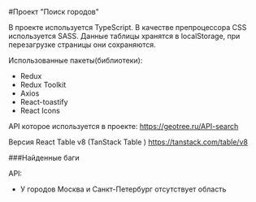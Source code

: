 #Проект "Поиск городов"

В проекте используется TypeScript.
В качестве препроцессора CSS используется SASS.
Данные таблицы хранятся в localStorage, при перезагрузке страницы они сохраняются.

Использованные пакеты(библиотеки):

- Redux
- Redux Toolkit
- Axios
- React-toastify
- React Icons

API которое используется в проекте:
https://geotree.ru/API-search

Версия React Table v8 (TanStack Table )
https://tanstack.com/table/v8

###Найденные баги

API:

- У городов Москва и Санкт-Петербург отсутствует область
